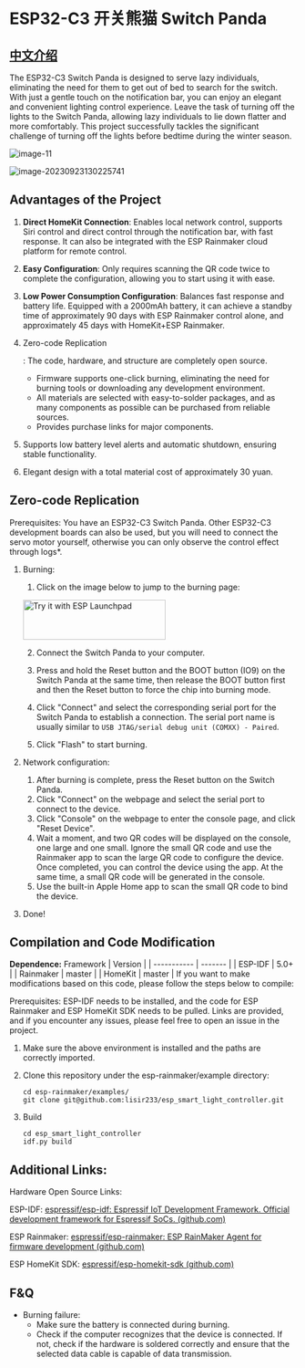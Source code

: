 # ESP32-C3 开关熊猫 Switch Panda 
## [中文介绍](./doc/README_CN.md)

The ESP32-C3 Switch Panda is designed to serve lazy individuals, eliminating the need for them to get out of bed to search for the switch. With just a gentle touch on the notification bar, you can enjoy an elegant and convenient lighting control experience. Leave the task of turning off the lights to the Switch Panda, allowing lazy individuals to lie down flatter and more comfortably. This project successfully tackles the significant challenge of turning off the lights before bedtime during the winter season.

![image-11](./doc/pic/main_raw2.gif)

![image-20230923130225741](./doc/pic/image-20230923130225741.png)

## Advantages of the Project

1. **Direct HomeKit Connection**: Enables local network control, supports Siri control and direct control through the notification bar, with fast response. It can also be integrated with the ESP Rainmaker cloud platform for remote control.

2. **Easy Configuration**: Only requires scanning the QR code twice to complete the configuration, allowing you to start using it with ease.

3. **Low Power Consumption Configuration**: Balances fast response and battery life. Equipped with a 2000mAh battery, it can achieve a standby time of approximately 90 days with ESP Rainmaker control alone, and approximately 45 days with HomeKit+ESP Rainmaker.

4. Zero-code Replication

   : The code, hardware, and structure are completely open source.

   - Firmware supports one-click burning, eliminating the need for burning tools or downloading any development environment.
   - All materials are selected with easy-to-solder packages, and as many components as possible can be purchased from reliable sources.
   - Provides purchase links for major components.

5. Supports low battery level alerts and automatic shutdown, ensuring stable functionality.

6. Elegant design with a total material cost of approximately 30 yuan.

## Zero-code Replication

Prerequisites: You have an ESP32-C3 Switch Panda. Other ESP32-C3 development boards can also be used, but you will need to connect the servo motor yourself, otherwise you can only observe the control effect through logs*.

1. Burning:

   1. Click on the image below to jump to the burning page:

   <a href="https://espressif.github.io/esp-launchpad/?flashConfigURL=https://lisir233.github.io/esp_smart_light_controller/config.toml"> <img alt="Try it with ESP Launchpad" src="https://espressif.github.io/esp-launchpad/assets/try_with_launchpad.png" width="250" height="70"> </a>

    2. Connect the Switch Panda to your computer.

    3. Press and hold the Reset button and the BOOT button (IO9) on the Switch Panda at the same time, then release the BOOT button first and then the Reset button to force the chip into burning mode.

    4. Click "Connect" and select the corresponding serial port for the Switch Panda to establish a connection. The serial port name is usually similar to `USB JTAG/serial debug unit (COMXX) - Paired`.

    5. Click "Flash" to start burning.

2. Network configuration:

   1. After burning is complete, press the Reset button on the Switch Panda.
   2. Click "Connect" on the webpage and select the serial port to connect to the device.
   3. Click "Console" on the webpage to enter the console page, and click "Reset Device".
   4. Wait a moment, and two QR codes will be displayed on the console, one large and one small. Ignore the small QR code and use the Rainmaker app to scan the large QR code to configure the device. Once completed, you can control the device using the app. At the same time, a small QR code will be generated in the console.
   5. Use the built-in Apple Home app to scan the small QR code to bind the device.

3. Done!

## Compilation and Code Modification
**Dependence:**
 Framework    | Version |
| ----------- | ------- |
| ESP-IDF     | 5.0+    |
| Rainmaker   | master  |
| HomeKit     | master  |
If you want to make modifications based on this code, please follow the steps below to compile:

Prerequisites: ESP-IDF needs to be installed, and the code for ESP Rainmaker and ESP HomeKit SDK needs to be pulled. Links are provided, and if you encounter any issues, please feel free to open an issue in the project.

1. Make sure the above environment is installed and the paths are correctly imported.

2. Clone this repository under the esp-rainmaker/example directory:

   ```
   cd esp-rainmaker/examples/
   git clone git@github.com:lisir233/esp_smart_light_controller.git
   ```

3. Build

   ```
   cd esp_smart_light_controller
   idf.py build
   ```

## Additional Links:

Hardware Open Source Links:

ESP-IDF: [espressif/esp-idf: Espressif IoT Development Framework. Official development framework for Espressif SoCs. (github.com)](https://github.com/espressif/esp-idf)

ESP Rainmaker: [espressif/esp-rainmaker: ESP RainMaker Agent for firmware development (github.com)](https://github.com/espressif/esp-rainmaker)

ESP HomeKit SDK: [espressif/esp-homekit-sdk (github.com)](https://github.com/espressif/esp-homekit-sdk)

## F&Q

- Burning failure:
  - Make sure the battery is connected during burning.
  - Check if the computer recognizes that the device is connected. If not, check if the hardware is soldered correctly and ensure that the selected data cable is capable of data transmission.